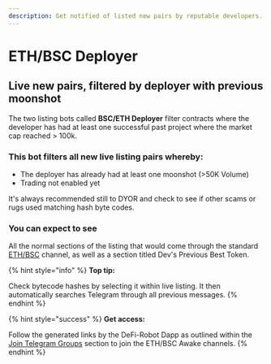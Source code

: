 ```yaml
---
description: Get notified of listed new pairs by reputable developers.
---
```


# ETH/BSC Deployer

## Live new pairs, filtered by deployer with previous moonshot

The two listing bots called **BSC/ETH Deployer** filter contracts where the developer has had at least one successful past project where the market cap reached > 100k.

### This bot filters all new live listing pairs whereby:&#x20;

* The deployer has already had at least one moonshot (>50K Volume)
* Trading not enabled yet

It's always recommended still to DYOR and check to see if other scams or rugs used matching hash byte codes.

### You can expect to see

All the normal sections of the listing that would come through the standard [ETH/BSC](eth-bsc.md) channel, as well as a section titled Dev's Previous Best Token.

{% hint style="info" %}
**Top tip:**

Check bytecode hashes by selecting it within live listing. It then automatically searches Telegram through all previous messages.
{% endhint %}

{% hint style="success" %}
**Get access:**

Follow the generated links by the DeFi-Robot Dapp as outlined within the [Join Telegram Groups](../../getting-started/join-telegram-groups.md) section to join the ETH/BSC Awake channels.
{% endhint %}
